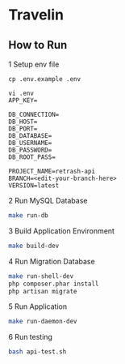 # Travelin

## How to Run

1 Setup env file

```
cp .env.example .env

vi .env
APP_KEY=

DB_CONNECTION=
DB_HOST=
DB_PORT=
DB_DATABASE=
DB_USERNAME=
DB_PASSWORD=
DB_ROOT_PASS=

PROJECT_NAME=retrash-api
BRANCH=<edit-your-branch-here>
VERSION=latest
```

2 Run MySQL Database

```bash
make run-db
```

3 Build Application Environment

```bash
make build-dev
```

4 Run Migration Database

```bash
make run-shell-dev
php composer.phar install
php artisan migrate
```

5 Run Application

```bash
make run-daemon-dev
```

6 Run testing

```bash
bash api-test.sh
```
